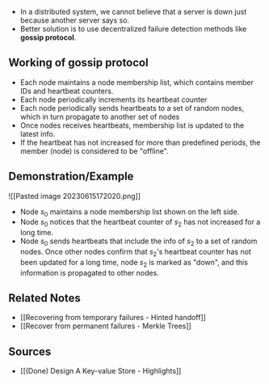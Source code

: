 - In a distributed system, we cannot believe that a server is down just because another server says so.
- Better solution is to use decentralized failure detection methods like **gossip protocol**.

## Working of gossip protocol
- Each node maintains a node membership list, which contains member IDs and heartbeat counters.
- Each node periodically increments its heartbeat counter
- Each node periodically sends heartbeats to a set of random nodes, which in turn propagate to another set of nodes
- Once nodes receives heartbeats, membership list is updated to the latest info.
- If the heartbeat has not increased for more than predefined periods, the member (node) is considered to be "offline".

## Demonstration/Example
![[Pasted image 20230615172020.png]]

- Node $s_{0}$ maintains a node membership list shown on the left side.
- Node $s_{0}$ notices that the heartbeat counter of $s_{2}$ has not increased for a long time.
- Node $s_{0}$ sends heartbeats that include the info of $s_{2}$ to a set of random nodes. Once other nodes confirm that $s_{2}$'s heartbeat counter has not been updated for a long time, node $s_{2}$ is marked as "down", and this information is propagated to other nodes.

## Related Notes
- [[Recovering from temporary failures - Hinted handoff]]
- [[Recover from permanent failures - Merkle Trees]]

## Sources
- [[(Done) Design A Key-value Store - Highlights]]